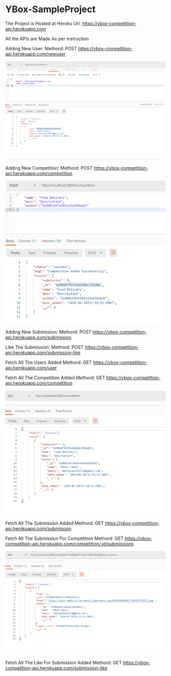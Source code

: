 # YBox-SampleProject

The Project is Hosted at Heroku 
Url: https://ybox-competition-api.herokuapp.com

All the APIs are Made As per instruction 

Adding New User:
  Methord: POST
  https://ybox-competition-api.herokuapp.com/newuser

![alt text](https://github.com/mohitpatel787/YBox-SampleProject/blob/master/sampleimages/Creating%20New%20User.PNG)

Adding New Competition:
  Methord: POST
  https://ybox-competition-api.herokuapp.com/competition

![alt text](https://github.com/mohitpatel787/YBox-SampleProject/blob/master/sampleimages/Adding%20new%20Competition.PNG)


Adding New Submission:
  Methord: POST
  https://ybox-competition-api.herokuapp.com/submission

Like The Submission:
  Methord: POST
  https://ybox-competition-api.herokuapp.com/submission-like
  
Fetch All The Users Added
  Methord: GET
  https://ybox-competition-api.herokuapp.com/user

Fetch All The Competition Added
  Methord: GET
  https://ybox-competition-api.herokuapp.com/competition
  
  ![alt text](https://github.com/mohitpatel787/YBox-SampleProject/blob/master/sampleimages/Getting%20All%20Competitions.PNG)
  
  
Fetch All The Submission Added
  Methord: GET
  https://ybox-competition-api.herokuapp.com/submission

Fetch All The Submission For Competition
  Methord: GET
  https://ybox-competition-api.herokuapp.com/competition/:id/submissions
  
  ![alt text](https://github.com/mohitpatel787/YBox-SampleProject/blob/master/sampleimages/Fetching%20Competition%20Submission.PNG)
  
  
Fetch All The Like For Submission Added
  Methord: GET
  https://ybox-competition-api.herokuapp.com/submission-like

